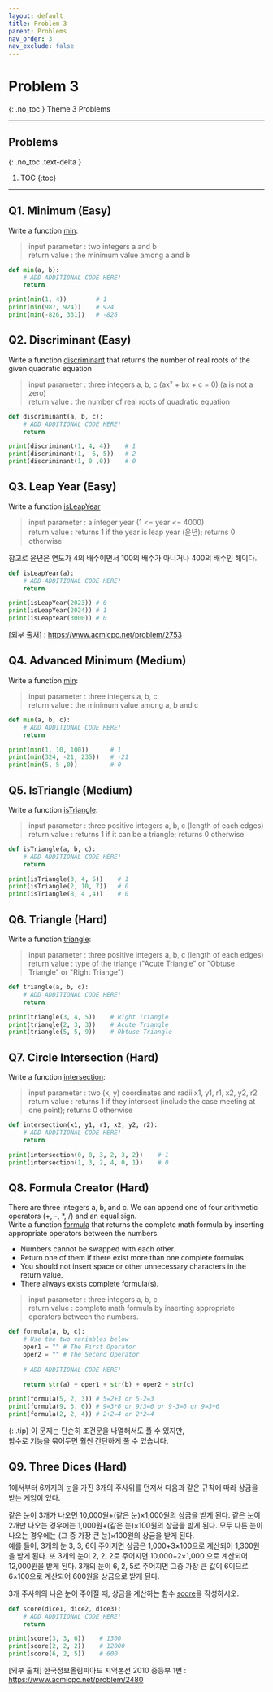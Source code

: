 ```yaml
---
layout: default
title: Problem 3
parent: Problems
nav_order: 3
nav_exclude: false
---
```


# Problem 3
{: .no_toc }
Theme 3 Problems

- - -           
## Problems
{: .no_toc .text-delta }
1. TOC
{:toc}
- - -         

## Q1. Minimum (Easy)
Write a function <U>min</U>:          
> input parameter : two integers a and b          
> return value : the minimum value among a and b        

```python
def min(a, b):
    # ADD ADDITIONAL CODE HERE!
    return

print(min(1, 4))        # 1
print(min(987, 924))    # 924
print(min(-826, 331))   # -826
```     

## Q2. Discriminant (Easy)
Write a function <U>discriminant</U> that returns the number of real roots of the given quadratic equation          
> input parameter :  three integers a, b, c (ax² + bx + c = 0)  (a is not a zero)          
> return value : the number of real roots of quadratic equation         

```python
def discriminant(a, b, c):
    # ADD ADDITIONAL CODE HERE!
    return

print(discriminant(1, 4, 4))    # 1
print(discriminant(1, -6, 5))   # 2
print(discriminant(1, 0 ,0))    # 0
```     

## Q3. Leap Year (Easy)
Write a function <U>isLeapYear</U>          
> input parameter :  a integer year (1 <= year <= 4000)          
> return value : returns 1 if the year is leap year (윤년); returns 0 otherwise        

참고로 윤년은 연도가 4의 배수이면서 100의 배수가 아니거나 400의 배수인 해이다.          

```python
def isLeapYear(a):
    # ADD ADDITIONAL CODE HERE!
    return

print(isLeapYear(2023)) # 0
print(isLeapYear(2024)) # 1
print(isLeapYear(3000)) # 0
```     
[외부 출처] : https://www.acmicpc.net/problem/2753

## Q4. Advanced Minimum (Medium)
Write a function <U>min</U>:       
> input parameter :  three integers a, b, c          
> return value : the minimum value among a, b and c          

```python
def min(a, b, c):
    # ADD ADDITIONAL CODE HERE!
    return

print(min(1, 10, 100))      # 1
print(min(324, -21, 235))   # -21
print(min(5, 5 ,0))         # 0
```     

## Q5. IsTriangle (Medium)
Write a function <U>isTriangle</U>:       
> input parameter :  three positive integers a, b, c (length of each edges)          
> return value : returns 1 if it can be a triangle; returns 0 otherwise          

```python
def isTriangle(a, b, c):
    # ADD ADDITIONAL CODE HERE!
    return

print(isTriangle(3, 4, 5))    # 1
print(isTriangle(2, 10, 7))   # 0
print(isTriangle(8, 4 ,4))    # 0
```     

## Q6. Triangle (Hard)
Write a function <U>triangle</U>:       
> input parameter :  three positive integers a, b, c (length of each edges)          
> return value : type of the triange ("Acute Triangle" or "Obtuse Triangle" or "Right Triange")          

```python
def triangle(a, b, c):
    # ADD ADDITIONAL CODE HERE!
    return

print(triangle(3, 4, 5))    # Right Triangle
print(triangle(2, 3, 3))    # Acute Triangle
print(triangle(5, 5, 9))    # Obtuse Triangle
```     

## Q7. Circle Intersection (Hard)
Write a function <U>intersection</U>:       
> input parameter : two (x, y) coordinates and radii x1, y1, r1, x2, y2, r2         
> return value : returns 1 if they intersect (include the case meeting at one point); returns 0 otherwise       

```python
def intersection(x1, y1, r1, x2, y2, r2):
    # ADD ADDITIONAL CODE HERE!
    return

print(intersection(0, 0, 3, 2, 3, 2))    # 1
print(intersection(1, 3, 2, 4, 0, 1))    # 0
```     

## Q8. Formula Creator (Hard)
There are three integers a, b, and c.
We can append one of four arithmetic operators (+, -, *, /) and an equal sign.         
Write a function <U>formula</U> that returns the complete math formula by inserting appropriate operators between the numbers.            

+ Numbers cannot be swapped with each other.            
+ Return one of them if there exist more than one complete formulas            
+ You should not insert space or other unnecessary characters in the return value.          
+ There always exists complete formula(s).

> input parameter : three integers a, b, c         
> return value : complete math formula by inserting appropriate operators between the numbers.       

```python
def formula(a, b, c):
    # Use the two variables below
    oper1 = "" # The First Operator
    oper2 = "" # The Second Operator
    
    # ADD ADDITIONAL CODE HERE!

    return str(a) + oper1 + str(b) + oper2 + str(c)

print(formula(5, 2, 3)) # 5=2+3 or 5-2=3
print(formula(9, 3, 6)) # 9=3*6 or 9/3=6 or 9-3=6 or 9=3+6
print(formula(2, 2, 4)) # 2+2=4 or 2*2=4
```     

{: .tip}
이 문제는 단순히 조건문을 나열해서도 풀 수 있지만,          
함수로 기능을 묶어두면 훨씬 간단하게 풀 수 있습니다.        
        
## Q9. Three Dices (Hard)
1에서부터 6까지의 눈을 가진 3개의 주사위를 던져서 다음과 같은 규칙에 따라 상금을 받는 게임이 있다. 

같은 눈이 3개가 나오면 10,000원+(같은 눈)×1,000원의 상금을 받게 된다. 
같은 눈이 2개만 나오는 경우에는 1,000원+(같은 눈)×100원의 상금을 받게 된다. 
모두 다른 눈이 나오는 경우에는 (그 중 가장 큰 눈)×100원의 상금을 받게 된다.  
예를 들어, 3개의 눈 3, 3, 6이 주어지면 상금은 1,000+3×100으로 계산되어 1,300원을 받게 된다. 또 3개의 눈이 2, 2, 2로 주어지면 10,000+2×1,000 으로 계산되어 12,000원을 받게 된다. 3개의 눈이 6, 2, 5로 주어지면 그중 가장 큰 값이 6이므로 6×100으로 계산되어 600원을 상금으로 받게 된다.

3개 주사위의 나온 눈이 주어질 때, 상금을 계산하는 함수 <U>score</U>을 작성하시오.

```python
def score(dice1, dice2, dice3):
    # ADD ADDITIONAL CODE HERE!
    return

print(score(3, 3, 6))    # 1300
print(score(2, 2, 2))    # 12000
print(score(6, 2, 5))    # 600
```     
[외부 출처] 한국정보올림피아드 지역본선 2010 중등부 1번 : https://www.acmicpc.net/problem/2480